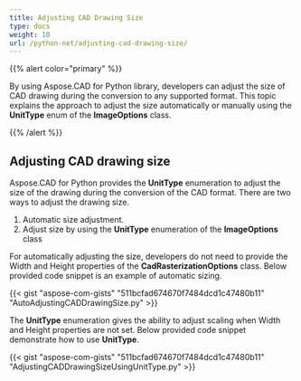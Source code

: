 ```yaml
---
title: Adjusting CAD Drawing Size
type: docs
weight: 10
url: /python-net/adjusting-cad-drawing-size/
---
```


{{% alert color="primary" %}}

By using Aspose.CAD for Python library, developers can adjust the size of CAD drawing during the conversion to any supported format. This topic explains the approach to adjust the size automatically or manually using the **UnitType** enum of the **ImageOptions** class.

{{% /alert %}}

## **Adjusting CAD drawing size**

Aspose.CAD for Python provides the **UnitType** enumeration to adjust the size of the drawing during the conversion of the CAD format. There are two ways to adjust the drawing size.

1. Automatic size adjustment.
1. Adjust size by using the **UnitType** enumeration of the **ImageOptions** class

For automatically adjusting the size, developers do not need to provide the Width and Height properties of the **CadRasterizationOptions** class. Below provided code snippet is an example of automatic sizing.

{{< gist "aspose-com-gists" "511bcfad674670f7484dcd1c47480b11" "AutoAdjustingCADDrawingSize.py" >}}

The **UnitType** enumeration gives the ability to adjust scaling when Width and Height properties are not set. Below provided code snippet demonstrate how to use **UnitType**.

{{< gist "aspose-com-gists" "511bcfad674670f7484dcd1c47480b11" "AdjustingCADDrawingSizeUsingUnitType.py" >}}